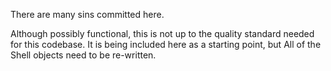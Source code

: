 There are many sins committed here.  

Although possibly functional, this is not up to the quality standard needed 
for this codebase.  It is being included here as a starting point, but All of the Shell objects need to be re-written.